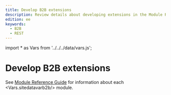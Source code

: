 ```yaml
---
title: Develop B2B extensions
description: Review details about developing extensions in the Module Reference Guide
edition: ee
keywords:
  - B2B
  - REST
---
```


import * as Vars from '../../../data/vars.js';

# Develop B2B extensions

See [Module Reference Guide](https://developer.adobe.com/commerce/php/module-reference/) for information about each <Vars.sitedatavarb2b/> module.
